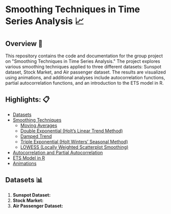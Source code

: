 # Smoothing Techniques in Time Series Analysis 📈

## Overview 🚀

This repository contains the code and documentation for the group project on "Smoothing Techniques in Time Series Analysis." The project explores various smoothing techniques applied to three different datasets: Sunspot dataset, Stock Market, and Air passenger dataset. The results are visualized using animations, and additional analyses include autocorrelation functions, partial autocorrelation functions, and an introduction to the ETS model in R.

## Highlights: 📋

- [Datasets](#datasets)
- [Smoothing Techniques](#smoothing-techniques)
  - [Moving Averages](#moving-averages)
  - [Double Exponential (Holt’s Linear Trend Method)](#double-exponential-holts-linear-trend-method)
  - [Damped Trend](#damped-trend)
  - [Triple Exponential (Holt Winters’ Seasonal Method)](#triple-exponential-holt-winters-seasonal-method)
  - [LOWESS (Locally Weighted Scatterplot Smoothing)](#lowess-locally-weighted-scatterplot-smoothing)
- [Autocorrelation and Partial Autocorrelation](#autocorrelation-and-partial-autocorrelation)
- [ETS Model in R](#ets-model)
- [Animations](#animations)

## Datasets 📊

1. **Sunspot Dataset:** 
2. **Stock Market:** 
3. **Air Passenger Dataset:** 
